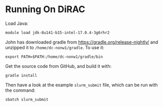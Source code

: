 # Running On DiRAC

Load Java:

    module load jdk-8u141-b15-intel-17.0.4-3g6rhr2

John has downloaded gradle from https://gradle.org/release-nightly/ and unzipped it to `/home/dc-nonw1/gradle`.  To use it:

    export PATH=$PATH:/home/dc-nonw1/gradle/bin

Get the source code from GitHub, and build it with:

    gradle install

Then have a look at the example `slurm_submit` file, which can be run with the command:

    sbatch slurm_submit

